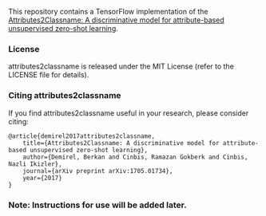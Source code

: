 
This repository contains a TensorFlow implementation of the [Attributes2Classname: A discriminative model for attribute-based unsupervised zero-shot learning](https://arxiv.org/pdf/1705.01734.pdf).

### License

attributes2classname is released under the MIT License (refer to the LICENSE file for details).

### Citing attributes2classname

If you find attributes2classname useful in your research, please consider citing:

    @article{demirel2017attributes2classname,
        title={Attributes2Classname: A discriminative model for attribute-based unsupervised zero-shot learning},
        author={Demirel, Berkan and Cinbis, Ramazan Gokberk and Cinbis, Nazli Ikizler},
        journal={arXiv preprint arXiv:1705.01734},
        year={2017}
    }
  
  ### Note: Instructions for use will be added later.
